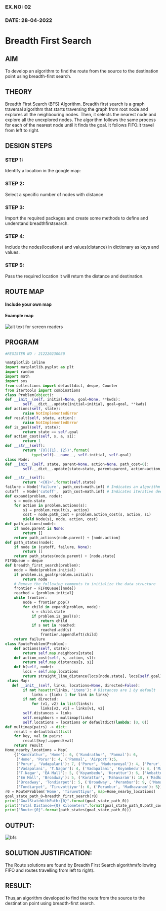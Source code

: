 ### EX.NO: 02
### DATE: 28-04-2022
# Breadth First Search
## AIM
To develop an algorithm to find the route from the source to the destination point using breadth-first search.

## THEORY
Breadth First Search (BFS) Algorithm. 
Breadth first search is a graph traversal algorithm that starts traversing the graph from root node and explores all the neighbouring nodes.
Then, it selects the nearest node and explore all the unexplored nodes.
The algorithm follows the same process for each of the nearest node until it finds the goal.
It follows FIFO.It travel from left to right.

## DESIGN STEPS
### STEP 1:
Identify a location in the google map:
### STEP 2:
Select a specific number of nodes with distance
### STEP 3:
Import the required packages and create some methods to define and understand breadthfirstsearch.
### STEP 4:
Include the nodes(locations) and values(distance) in dictionary as keys and values.
### STEP 5:
Pass the required location it will return the distance and destination.

## ROUTE MAP
#### Include your own map
#### Example map
![ alt text for screen readers](./images/map1.jpg "Map around my house")

## PROGRAM
```python #DEVELOPED BY: M.LOKESH KRISHNAA 
#REGISTER NO : 212220230030
```
```python
%matplotlib inline
import matplotlib.pyplot as plt
import random
import math
import sys
from collections import defaultdict, deque, Counter
from itertools import combinations
class Problem(object):
def __init__(self, initial=None, goal=None, **kwds): 
        self.__dict__.update(initial=initial, goal=goal, **kwds) 
def actions(self, state):        
        raise NotImplementedError
def result(self, state, action): 
        raise NotImplementedError
def is_goal(self, state):        
        return state == self.goal
def action_cost(self, s, a, s1): 
        return 1
def __str__(self):
        return '{0}({1}, {2})'.format(
            type(self).__name__, self.initial, self.goal)
class Node:
def __init__(self, state, parent=None, action=None, path_cost=0):
        self.__dict__.update(state=state, parent=parent, action=action, path_cost=path_cost)

def __str__(self): 
        return '<{0}>'.format(self.state)        
failure = Node('failure', path_cost=math.inf) # Indicates an algorithm couldn't find a solution.
cutoff  = Node('cutoff',  path_cost=math.inf) # Indicates iterative deepening search was cut off.
def expand(problem, node):
    s = node.state
    for action in problem.actions(s):
        s1 = problem.result(s, action)
        cost = node.path_cost + problem.action_cost(s, action, s1)
        yield Node(s1, node, action, cost)
def path_actions(node):
    if node.parent is None:
        return []  
    return path_actions(node.parent) + [node.action]
def path_states(node):
    if node in (cutoff, failure, None): 
        return []
    return path_states(node.parent) + [node.state]
FIFOQueue = deque
def breadth_first_search(problem):
    node = Node(problem.initial)
    if problem.is_goal(problem.initial):
        return node
    # Remove the following comments to initialize the data structure
    frontier = FIFOQueue([node])
    reached = {problem.initial}
    while frontier:
        node = frontier.pop()
        for child in expand(problem, node):
            s = child.state
            if problem.is_goal(s):
                return child
            if s not in reached:
                reached.add(s)
                frontier.appendleft(child)
    return failure
class RouteProblem(Problem):
    def actions(self, state): 
        return self.map.neighbors[state]
    def action_cost(self, s, action, s1):
        return self.map.distances[s, s1]
    def h(self, node):
        locs = self.map.locations
        return straight_line_distance(locs[node.state], locs[self.goal])
 class Map:
   def __init__(self, links, locations=None, directed=False):
        if not hasattr(links, 'items'): # Distances are 1 by default
            links = {link: 1 for link in links}
        if not directed:
            for (v1, v2) in list(links):
                links[v2, v1] = links[v1, v2]
        self.distances = links
        self.neighbors = multimap(links)
        self.locations = locations or defaultdict(lambda: (0, 0))    
def multimap(pairs) -> dict:
    result = defaultdict(list)
    for key, val in pairs:
        result[key].append(val)
    return result
Home_nearby_locations = Map(
    {('Kundrathur', 'Home'): 6, ('Kundrathur', 'Pammal'): 6,
     ('Home', 'Porur'): 4, ('Pammal', 'Airport'):5,
     ('Porur', 'Vadapalani'): 7, ('Porur', 'Maduravoyal'): 4, ('Porur', 'Guindy'): 10, ('Airport', 'Guindy'): 9,
     ('Vadapalani', 'T.Nagar'): 4, ('Vadapalani', 'Koyambedu'): 4, ('Maduravoyal', 'Koyambedu'): 5, ('Maduravoyal', 'Ambattur'): 6, ('Guindy', 'Saidapet'): 2,
     ('T.Nagar', 'EA Mall'): 5, ('Koyambedu', 'Korattur'): 6, ('Ambattur', 'Madhavaram'): 13, ('Saidapet', 'T.Nagar'): 4,
     ('EA Mall', 'Broadway'): 5, ('Korattur', 'Mahavaram'): 10, ('Madhavaram', 'Manali'): 11,
     ('Broadway', 'Tondiarpet'): 5, ('Broadway', 'Perambur'): 9, ('Manali', 'Tiruvottiyur'): 7,
     ('Tondiarpet', 'Tiruvottiyur'): 6, ('Perambur', 'Madhavaram'): 5})
r0 = RouteProblem('Home', 'Tiruvottiyur', map=Home_nearby_locations)
goal_state_path_0=breadth_first_search(r0)
print("GoalStateWithPath:{0}".format(goal_state_path_0))
print("Total Distance={0} Kilometers".format(goal_state_path_0.path_cost))
print("Route:{0}".format(path_states(goal_state_path_0)))
```
## OUTPUT:
![bfs](https://user-images.githubusercontent.com/75234646/175819112-ef5ceba7-32a2-4291-8e3f-70c545fa3b18.PNG)
## SOLUTION JUSTIFICATION:
The Route solutions are found by Breadth First Search algorithm(following FIFO and routes travelling from left to right).
## RESULT:
Thus,an algorithm developed to find the route from the source to the destination point using breadth-first search.
